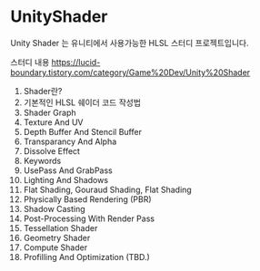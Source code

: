 # UnityShader

Unity Shader 는 유니티에서 사용가능한 HLSL 스터디 프로젝트입니다.

스터디 내용
https://lucid-boundary.tistory.com/category/Game%20Dev/Unity%20Shader


1. Shader란?
2. 기본적인 HLSL 쉐이더 코드 작성법
3. Shader Graph
4. Texture And UV
5. Depth Buffer And Stencil Buffer
6. Transparancy And Alpha
7. Dissolve Effect
8. Keywords
9. UsePass And GrabPass
10. Lighting And Shadows
11. Flat Shading, Gouraud Shading, Flat Shading
12. Physically Based Rendering (PBR)
13. Shadow Casting
14. Post-Processing With Render Pass
15. Tessellation Shader
16. Geometry Shader
17. Compute Shader
18. Profilling And Optimization (TBD.)
